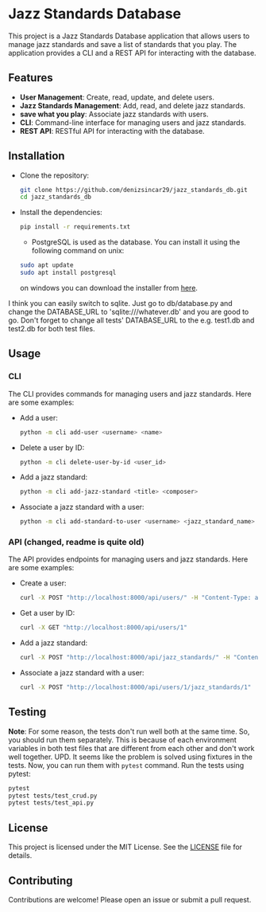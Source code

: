 # Jazz Standards Database

This project is a Jazz Standards Database application that allows users to manage jazz standards and save a list of standards that you play. The application provides a CLI and a REST API for interacting with the database.

## Features

- **User Management**: Create, read, update, and delete users.
- **Jazz Standards Management**: Add, read, and delete jazz standards.
- **save what you play**: Associate jazz standards with users.
- **CLI**: Command-line interface for managing users and jazz standards.
- **REST API**: RESTful API for interacting with the database.

## Installation

- Clone the repository:
    ```sh
    git clone https://github.com/denizsincar29/jazz_standards_db.git
    cd jazz_standards_db
    ```
- Install the dependencies:
    ```sh
    pip install -r requirements.txt
    ```
    - PostgreSQL is used as the database. You can install it using the following command on unix:
    ```sh
    sudo apt update
    sudo apt install postgresql
    ```
    on windows you can download the installer from [here](https://www.postgresql.org/download/).

I think you can easily switch to sqlite. Just go to db/database.py and change the DATABASE_URL to 'sqlite:///whatever.db' and you are good to go. Don't forget to change all tests' DATABASE_URL to the e.g. test1.db and test2.db for both test files.


## Usage

### CLI

The CLI provides commands for managing users and jazz standards. Here are some examples:

- Add a user:
    ```sh
    python -m cli add-user <username> <name>
    ```

- Delete a user by ID:
    ```sh
    python -m cli delete-user-by-id <user_id>
    ```

- Add a jazz standard:
    ```sh
    python -m cli add-jazz-standard <title> <composer>
    ```

- Associate a jazz standard with a user:
    ```sh
    python -m cli add-standard-to-user <username> <jazz_standard_name>
    ```

### API (changed, readme is quite old)

The API provides endpoints for managing users and jazz standards. Here are some examples:

- Create a user:
    ```sh
    curl -X POST "http://localhost:8000/api/users/" -H "Content-Type: application/json" -d '{"username": "test_user", "name": "Test User", "is_admin": true}'
    ```

- Get a user by ID:
    ```sh
    curl -X GET "http://localhost:8000/api/users/1"
    ```

- Add a jazz standard:
    ```sh
    curl -X POST "http://localhost:8000/api/jazz_standards/" -H "Content-Type: application/json" -d '{"title": "All the Things You Are", "composer": "Jerome Kern", "style": "swing"}'
    ```

- Associate a jazz standard with a user:
    ```sh
    curl -X POST "http://localhost:8000/api/users/1/jazz_standards/1"
    ```

## Testing

**Note**: For some reason, the tests don't run well both at the same time. So, you should run them separately. This is because of each environment variables in both test files that are different from each other and don't work well together.
UPD. It seems like the problem is solved using fixtures in the tests. Now, you can run them with `pytest` command.
Run the tests using pytest:
```sh
pytest
pytest tests/test_crud.py
pytest tests/test_api.py
```

## License

This project is licensed under the MIT License. See the [LICENSE](LICENSE) file for details.

## Contributing

Contributions are welcome! Please open an issue or submit a pull request.

